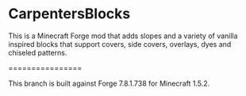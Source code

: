 CarpentersBlocks
================

This is a Minecraft Forge mod that adds slopes and a variety of vanilla inspired blocks that support covers, side covers, overlays, dyes and chiseled patterns.

================

This branch is built against Forge 7.8.1.738 for Minecraft 1.5.2.

